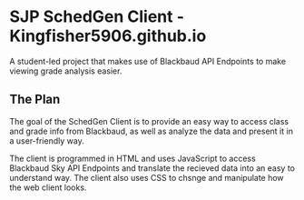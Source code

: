 # SJP SchedGen Client - Kingfisher5906.github.io
A student-led project that makes use of Blackbaud API Endpoints to make viewing grade analysis easier.

## The Plan
The goal of the SchedGen Client is to provide an easy way to access class and grade info from Blackbaud, as well as analyze the data and present it in a user-friendly way.

The client is programmed in HTML and uses JavaScript to access Blackbaud Sky API Endpoints and translate the recieved data into an easy to understand way.  The client also uses CSS to chsnge and manipulate how the web client looks.
